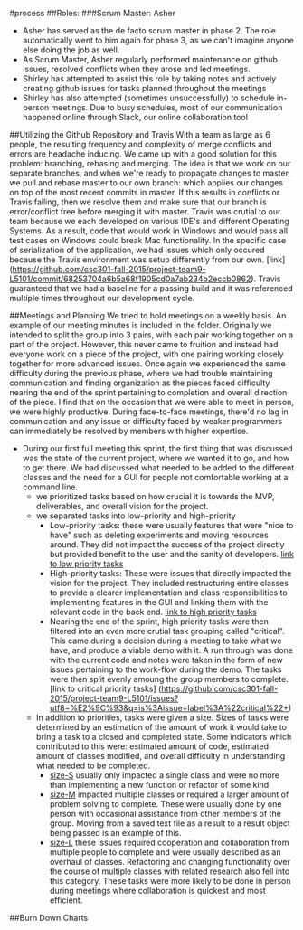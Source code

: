 #process
##Roles:
###Scrum Master: Asher
* Asher has served as the de facto scrum master in phase 2. The role automatically went to him again for phase 3, as we can't imagine anyone else doing the job as well.
* As Scrum Master, Asher regularly performed maintenance on github issues, resolved conflicts when they arose and led meetings.
* Shirley has attempted to assist this role by taking notes and actively creating github issues for tasks planned throughout the meetings
* Shirley has also attempted (sometimes unsuccessfully) to schedule in-person meetings. Due to busy schedules, most of our communication happened online through Slack, our online collaboration tool

##Utilizing the Github Repository and Travis
With a team as large as 6 people, the resulting frequency and complexity of merge conflicts and errors are headache inducing. We came up with a good solution for this problem: branching, rebasing and merging. The idea is that we work on our separate branches, and when we're ready to propagate changes to master, we pull and rebase master to our own branch: which applies our changes on top of the most recent commits in master. If this results in conflicts or Travis failing, then we resolve them and make sure that our branch is error/conflict free before merging it with master. Travis was crutial to our team because we each developed on various IDE's and different Operating Systems. As a result, code that would work in Windows and would pass all test cases on Windows could break Mac functionality. In the specific case of serialization of the application, we had issues which only occured because the Travis environment was setup differently from our own. [link] (https://github.com/csc301-fall-2015/project-team9-L5101/commit/68253704a6b5a68f1905cd0a7ab234b2eccb0862). Travis guaranteed that we had a baseline for a passing build and it was referenced multiple times throughout our development cycle.

##Meetings and Planning
We tried to hold meetings on a weekly basis. An example of our meeting minutes is included in the folder.
Originally we intended to split the group into 3 pairs, with each pair working together on a part of the project. However, this never came to fruition and instead had everyone work on a piece of the project, with one pairing working closely together for more advanced issues. 
Once again we experienced the same difficulty during the previous phase, where we had trouble maintaining communication and finding organization as the pieces faced difficulty nearing the end of the sprint pertaining to completion and overall direction of the piece.
I find that on the occasion that we were able to meet in person, we were highly productive. During face-to-face meetings, there'd no lag in communication and any issue or difficulty faced by weaker programmers can immediately be resolved by members with higher expertise.
 
 
* During our first full meeting this sprint, the first thing that was discussed was the state of the current project, where we wanted it to go, and how to get there. We had discussed what needed to be added to the different classes and the need for a GUI for people not comfortable working at a command line.
	* we prioritized tasks based on how crucial it is towards the MVP, deliverables, and overall vision for the project.
	* we separated tasks into low-priority and high-priority
		* Low-priority tasks: these were usually features that were "nice to have" such as deleting experiments and moving resources around. They did not impact the success of the project directly but provided benefit to the user and the sanity of developers. [link to low priority tasks](https://github.com/csc301-fall-2015/project-team9-L5101/issues?utf8=%E2%9C%93&q=is%3Aissue+label%3A%22priority+-+low%22+)
		* High-priority tasks: These were issues that directly impacted the vision for the project. They included restructuring entire classes to provide a clearer implementation and class responsibilities to implementing features in the GUI and linking them with the relevant code in the back end. [link to high priority tasks](https://github.com/csc301-fall-2015/project-team9-L5101/issues?page=1&q=is%3Aissue+label%3A%22priority+-+high%22&utf8=%E2%9C%93)
		* Nearing the end of the sprint, high priority tasks were then filtered into an even more crutial task grouping called "critical". This came during a decision during a meeting to take what we have, and produce a viable demo with it. A run through was done with the current code and notes were taken in the form of new issues pertaining to the work-flow during the demo. The tasks were then split evenly amoung the group members to complete. [link to critical priority tasks] (https://github.com/csc301-fall-2015/project-team9-L5101/issues?utf8=%E2%9C%93&q=is%3Aissue+label%3A%22critical%22+)
	* In addition to priorities, tasks were given a size. Sizes of tasks were determined by an estimation of the amount of work it would take to bring a task to a closed and completed state. Some indicators which contributed to this were: estimated amount of code, estimated amount of classes modified, and overall difficulty in understanding what needed to be completed.
		* [size-S](https://github.com/csc301-fall-2015/project-team9-L5101/labels/Size%20-%20S) usually only impacted a single class and were no more than implementing a new function or refactor of some kind
		* [size-M](https://github.com/csc301-fall-2015/project-team9-L5101/labels/Size%20-%20M) impacted multiple classes or required a larger amount of problem solving to complete. These were usually done by one person with occasional assistance from other members of the group. Moving from a saved text file as a result to a result object being passed is an example of this.
		* [size-L](https://github.com/csc301-fall-2015/project-team9-L5101/labels/Size%20-%20L) these issues required cooperation and collaboration from multiple people to complete and were usually described as an overhaul of classes. Refactoring and changing functionality over the course of multiple classes with related research also fell into this category. These tasks were more likely to be done in person during meetings where collaboration is quickest and most efficient.

##Burn Down Charts



	
